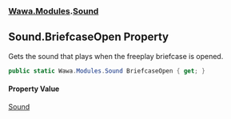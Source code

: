 ### [Wawa.Modules](Wawa.Modules.md 'Wawa.Modules').[Sound](Sound.md 'Wawa.Modules.Sound')

## Sound.BriefcaseOpen Property

Gets the sound that plays when the freeplay briefcase is opened.

```csharp
public static Wawa.Modules.Sound BriefcaseOpen { get; }
```

#### Property Value
[Sound](Sound.md 'Wawa.Modules.Sound')